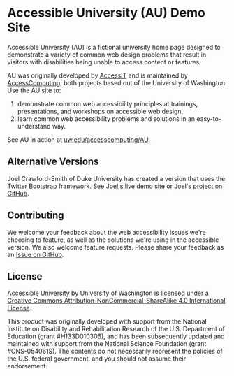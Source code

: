 # Accessible University (AU) Demo Site 

Accessible University (AU) is a fictional university home page designed to demonstrate a variety of common web design problems that result in visitors with disabilities being unable to access content or features. 

AU was originally developed by [AccessIT](http://washington.edu/accessit) and is maintained by [AccessComputing](http://washington.edu/accesscomputing), both projects based out of the University of Washington. Use the AU site to:
1. demonstrate common web accessibility principles at trainings, presentations, and workshops on accessible web design.
2. learn common web accessibility problems and solutions in an easy-to-understand way.

See AU in action at [uw.edu/accesscomputing/AU](http://washington.edu/accesscomputing/AU). 

## Alternative Versions 

Joel Crawford-Smith of Duke University has created a version that uses the Twitter Bootstrap 
framework. See [Joel's live demo site](https://a11y-assessments.pages.oit.duke.edu/accessible-u/) or [Joel's project on GitHub](https://github.com/OpenAssessItToolkit/accessible_u). 

## Contributing

We welcome your feedback about the web accessibility issues we're choosing to feature, as well as the solutions we're using in the accessible version. We also welcome feature requests. Please share your feedback as an  [Issue on GitHub](https://github.com/terrill/au/issues). 

## License 

Accessible University by University of Washington is licensed under a [Creative Commons Attribution-NonCommercial-ShareAlike 4.0 International License](http://creativecommons.org/licenses/by-nc-sa/4.0/).

This product was originally developed with support from the National Institute on Disability and Rehabilitation Research of the U.S. Department of Education (grant #H133D010306), and has been subsequently updated and maintained with support from the National Science Foundation (grant #CNS-054061S). The contents do not necessarily represent the policies of the U.S. federal government, and you should not assume their endorsement.
